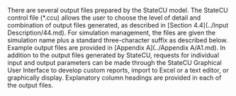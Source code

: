 There are several output files prepared by the StateCU model. The StateCU control file (\*.ccu) allows 
the user to choose the level of detail and combination of output files generated, as described in [Section 4.4](../Input Description/44.md). 
For simulation management, the files are given the simulation name plus a standard three-character suffix 
as described below.  Example output files are provided in [Appendix A](../Appendix A/A1.md). In addition to the output files 
generated by StateCU, requests for individual input and output parameters can be made through the StateCU 
Graphical User Interface to develop custom reports, import to Excel or a text editor, or graphically display. 
Explanatory column headings are provided in each of the output files. 